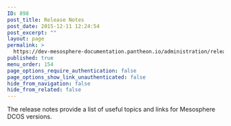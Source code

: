 ```yaml
---
ID: 898
post_title: Release Notes
post_date: 2015-12-11 12:24:54
post_excerpt: ""
layout: page
permalink: >
  https://dev-mesosphere-documentation.pantheon.io/administration/release-notes/
published: true
menu_order: 154
page_options_require_authentication: false
page_options_show_link_unauthenticated: false
hide_from_navigation: false
hide_from_related: false
---
```

The release notes provide a list of useful topics and links for Mesosphere DCOS versions.